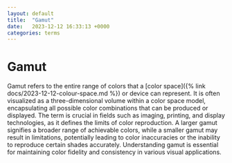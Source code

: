 ```yaml
---
layout: default
title:  "Gamut"
date:   2023-12-12 16:33:13 +0000
categories: terms
---
```



# Gamut

Gamut refers to the entire range of colors that a [color space]({% link docs/2023-12-12-colour-space.md %}) or device can represent. It is often visualized as a three-dimensional volume within a color space model, encapsulating all possible color combinations that can be produced or displayed. The term is crucial in fields such as imaging, printing, and display technologies, as it defines the limits of color reproduction. A larger gamut signifies a broader range of achievable colors, while a smaller gamut may result in limitations, potentially leading to color inaccuracies or the inability to reproduce certain shades accurately. Understanding gamut is essential for maintaining color fidelity and consistency in various visual applications.